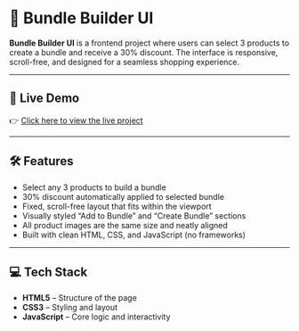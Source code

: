 # 🎁 Bundle Builder UI

**Bundle Builder UI** is a frontend project where users can select 3 products to create a bundle and receive a 30% discount. The interface is responsive, scroll-free, and designed for a seamless shopping experience.

---

## 🚀 Live Demo

👉 [Click here to view the live project](https://ganesh-balaga.github.io/Bundle-Builder-UI/)

---

## 🛠️ Features

- Select any 3 products to build a bundle
- 30% discount automatically applied to selected bundle
- Fixed, scroll-free layout that fits within the viewport
- Visually styled “Add to Bundle” and “Create Bundle” sections
- All product images are the same size and neatly aligned
- Built with clean HTML, CSS, and JavaScript (no frameworks)

---

## 💻 Tech Stack

- **HTML5** – Structure of the page
- **CSS3** – Styling and layout
- **JavaScript** – Core logic and interactivity
